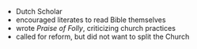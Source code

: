 - Dutch Scholar
- encouraged literates to read Bible themselves
- wrote *Praise of Folly*, criticizing church practices
- called for reform, but did not want to split the Church